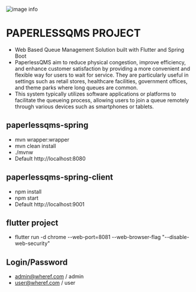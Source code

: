 ![image info](https://wheref.com/assets/images/main/paperlessqms.png)

# PAPERLESSQMS PROJECT
* Web Based Queue Management Solution built with Flutter and Spring Boot
* PaperlessQMS aim to reduce physical congestion, improve efficiency, and enhance customer satisfaction by providing a more convenient and flexible way for users to wait for service. They are particularly useful in settings such as retail stores, healthcare facilities, government offices, and theme parks where long queues are common.
* This system typically utilizes software applications or platforms to facilitate the queueing process, allowing users to join a queue remotely through various devices such as smartphones or tablets.

## paperlessqms-spring
* mvn wrapper:wrapper
* mvn clean install
* ./mvnw
* Default http://localhost:8080


## paperlessqms-spring-client
* npm install
* npm start
* Default http://localhost:9001

## flutter project
* flutter run -d chrome --web-port=8081 --web-browser-flag "--disable-web-security"

## Login/Password
* admin@wheref.com / admin
* user@wheref.com / user
